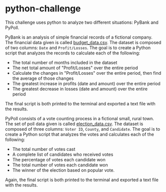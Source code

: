 # python-challenge
This challenge uses python to analyze two different situations: PyBank and PyPoll. 

PyBank is an analysis of simple financial records of a fictional company.  The financial data given is called [budget_data.csv](PyBank/Resources/budget_data.csv). The dataset is composed of two columns: `Date` and `Profit/Losses`. The goal is to create a Python script that analyzes the records to calculate each of the following:

  * The total number of months included in the dataset
  * The net total amount of "Profit/Losses" over the entire period
  * Calculate the changes in "Profit/Losses" over the entire period, then find the average of those changes
  * The greatest increase in profits (date and amount) over the entire period
  * The greatest decrease in losses (date and amount) over the entire period

The final script is both printed to the terminal and exported a text file with the results.


PyPoll consists of a vote counting process in a fictional small, rural town. The set of poll data given is called [election_data.csv](PyPoll/Resources/election_data.csv). The dataset is composed of three columns: `Voter ID`, `County`, and `Candidate`. The goal is to create a Python script that analyzes the votes and calculates each of the following:

  * The total number of votes cast
  * A complete list of candidates who received votes
  * The percentage of votes each candidate won
  * The total number of votes each candidate won
  * The winner of the election based on popular vote.

Again, the final script is both printed to the terminal and exported a text file with the results.
